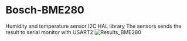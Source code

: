 # Bosch-BME280
Humidity and temperature sensor
I2C HAL library
The sensors sends the result to serial monitor with USART2
![Results_BME280](https://user-images.githubusercontent.com/58118111/126770247-2c6644a7-4345-4d8a-94c5-44c2c682afb1.png)
